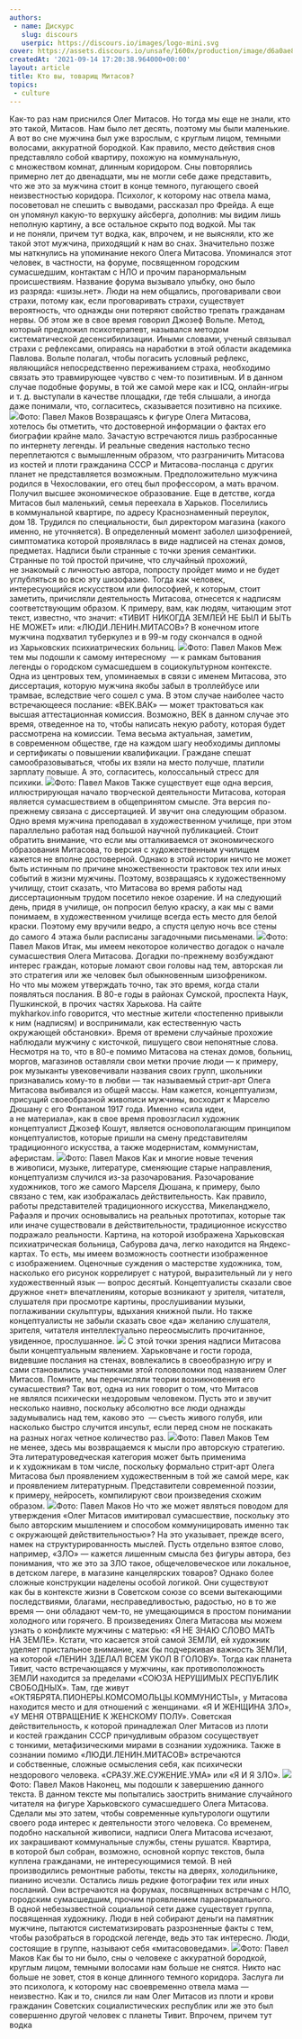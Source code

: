 ```yaml
---
authors:
 - name: Дискурс
   slug: discours
   userpic: https://discours.io/images/logo-mini.svg
cover: https://assets.discours.io/unsafe/1600x/production/image/d6a0ae80-157e-11ec-8745-09e32029a034.jpg
createdAt: '2021-09-14 17:20:38.964000+00:00'
layout: article
title: Кто вы, товарищ Митасов?
topics:
 - culture
---
```


Как-то раз нам приснился Олег Митасов. Но тогда мы еще не знали, кто это такой,
Митасов. Нам было лет десять, поэтому мы были маленькие. А вот во сне мужчина
был уже взрослым, с круглым лицом, темными волосами, аккуратной бородкой. Как
правило, место действия снов представляло собой квартиру, похожую
на коммунальную, с множеством комнат, длинным коридором. Сны повторялись
примерно лет до двенадцати, мы не могли себе даже представить, что же это
за мужчина стоит в конце темного, пугающего своей неизвестностью коридора.
Психолог, к которому нас отвела мама, посоветовал не спешить с выводами,
рассказал про Фрейда. А еще он упомянул какую-то верхушку айсберга, дополнив:
мы видим лишь неполную картину, а все остальное скрыто под водкой. Мы так
и не поняли, причем тут водка, как, впрочем, и не выясняли, кто же такой этот
мужчина, приходящий к нам во снах. Значительно позже мы наткнулись на упоминание
некого Олега Митасова. Упоминался этот человек, в частности, на форуме,
посвященном городским сумасшедшим, контактам с НЛО и прочим паранормальным
происшествиям. Название форума вызывало улыбку, оно было из разряда: «шизы.нет».
Люди на нем общались, проговаривали свои страхи, потому как, если проговаривать
страхи, существует вероятность, что однажды они потеряют свойство трепать
гражданам нервы. Об этом же в свое время говорил Джозеф Вольпе. Метод, который
предложил психотерапевт, назывался методом систематической десенсибилизации.
Иными словами, ученый связывал страхи с рефлексами, опираясь на наработки в этой
области академика Павлова. Вольпе полагал, чтобы погасить условный рефлекс,
являющийся непосредственно переживанием страха, необходимо связать это
травмирующее чувство с чем-то позитивным. И в данном случае подобные форумы,
в той же самой мере как и ICQ, онлайн-игры и т. д. выступали в качестве
площадки, где тебя слышали, а иногда даже понимали, что, согласитесь,
сказывается позитивно на психике.
![](https://assets.discours.io/unsafe/1600x/production/image/358c6d50-2699-11ec-9d66-394c7d64d5ed.jpg)Фото:
Павел Маков Возвращаясь к фигуре Олега Митасова, хотелось бы отметить, что
достоверной информации о фактах его биографии крайне мало. Зачастую встречаются
лишь разбросанные по интернету легенды. И реальные сведения настолько тесно
переплетаются с вымышленным образом, что разграничить Митасова из костей и плоти
гражданина СССР и Митасова-посланца с других планет не представляется возможным.
Предположительно мужчина родился в Чехословакии, его отец был профессором,
а мать врачом. Получил высшее экономическое образование. Еще в детстве, когда
Митасов был маленький, семья переехала в Харьков. Поселились в коммунальной
квартире, по адресу Краснознаменный переулок, дом 18. Трудился по специальности,
был директором магазина (какого именно, не уточняется). В определенный момент
заболел шизофренией, симптоматика которой проявлялась в виде надписей на стенах
домов, предметах. Надписи были странные с точки зрения семантики. Странные
по той простой причине, что случайный прохожий, не знакомый с личностью автора,
попросту пройдет мимо и не будет углубляться во всю эту шизофазию. Тогда как
человек, интересующийся искусством или философией, к которым, стоит заметить,
причисляли деятельность Митасова, отнесется к надписям соответствующим образом.
К примеру, вам, как людям, читающим этот текст, известно, что значит: «ТИВИТ
НИКОГДА ЗЕМЛЕЙ НЕ БЫЛ И БЫТЬ НЕ МОЖЕТ» или: «ЛЮДИ.ЛЕНИН.МИТАСОВ»? В конечном
итоге мужчина подхватил туберкулез и в 99-м году скончался в одной
из Харьковских психиатрических больниц.
![](https://assets.discours.io/unsafe/1600x/production/image/fa56cdc0-2698-11ec-9d66-394c7d64d5ed.jpg)Фото:
Павел Маков Меж тем мы подошли к самому интересному  — к рамкам бытования
легенды о городском сумасшедшем в социокультурном контексте. Одна из центровых
тем, упоминаемых в связи с именем Митасова, это диссертация, которую мужчина
якобы забыл в троллейбусе или трамвае, вследствие чего сошел с ума. В этом
случае наиболее часто встречающееся послание: «ВЕК.ВАК» — может трактоваться как
высшая аттестационная комиссия. Возможно, ВЕК в данном случае это время,
отведенное на то, чтобы написать некую работу, которая будет рассмотрена
на комиссии. Тема весьма актуальная, заметим, в современном обществе, где
на каждом шагу необходимы дипломы и сертификаты о повышении квалификации.
Граждане спешат самообразовываться, чтобы их взяли на место получше, платили
зарплату повыше. А это, согласитесь, колоссальный стресс для психики.
![](https://assets.discours.io/unsafe/1600x/production/image/f38ed710-157e-11ec-8745-09e32029a034.jpg)Фото:
Павел Маков Также существует еще одна версия, иллюстрирующая начало творческой
деятельности Митасова, которая является сумасшествием в общепринятом смысле. Эта
версия по-прежнему связана с диссертацией. И звучит она следующим образом. Одно
время мужчина преподавал в художественном училище, при этом параллельно работая
над большой научной публикацией. Стоит обратить внимание, что если
мы отталкиваемся от экономического образования Митасова, то версия
с художественным училищем кажется не вполне достоверной. Однако в этой истории
ничто не может быть истинным по причине множественности трактовок тех или иных
событий в жизни мужчины. Поэтому, возвращаясь к художественному училищу, стоит
сказать, что Митасова во время работы над диссертационным трудом посетило некое
озарение. И на следующий день, придя в училище, он попросил белую краску, а как
мы с вами понимаем, в художественном училище всегда есть место для белой краски.
Поэтому ему вручили ведро, а спустя целую ночь все стены до самого 4 этажа были
расписаны загадочными письменами.
![](https://assets.discours.io/unsafe/1600x/production/image/04f57650-2699-11ec-9d66-394c7d64d5ed.jpg)Фото:
Павел Маков Итак, мы имеем некоторое количество догадок о начале сумасшествия
Олега Митасова. Догадки по-прежнему возбуждают интерес граждан, которые ломают
свои головы над тем, авторская ли это стратегия или же человек был обыкновенным
шизофреником. Но что мы можем утверждать точно, так это время, когда стали
появляться послания. В 80-е годы в районах Сумской, проспекта Наук, Пушкинской,
в прочих частях Харькова. На сайте mykharkov.info говорится, что местные жители
«постепенно привыкли к ним (надписям) и воспринимали, как естественную часть
окружающей обстановки». Время от времени случайные прохожие наблюдали мужчину
с кисточкой, пишущего свои непонятные слова. Несмотря на то, что в 80-е помимо
Митасова на стенах домов, больниц, моргов, магазинов оставляли свои метки прочие
люди — к примеру, рок музыканты увековечивали названия своих групп, школьники
признавались кому-то в любви — так называемый стрит-арт Олега Митасова выбивался
из общей массы. Нам кажется, концептуализм, присущий своеобразной живописи
мужчины, восходит к Марселю Дюшану с его Фонтаном 1917 года. Именно «сила идеи,
а не материала», как в свое время провозгласил художник концептуалист Джозеф
Кошут, является основополагающим принципом концептуалистов, которые пришли
на смену представителям традиционного искусства, а также модернистам,
коммунистам, аферистам.
![](https://assets.discours.io/unsafe/1600x/production/image/216ff580-2699-11ec-9d66-394c7d64d5ed.jpg)Фото:
Павел Маков ﻿Как и многие новые течения в живописи, музыке, литературе,
сменяющие старые направления, концептуализм случился из-за разочарования.
Разочарование художников, того же самого Марселя Дюшана, к примеру, было связано
с тем, как изображалась действительность. Как правило, работы представителей
традиционного искусства, Микеланджело, Рафаэля и прочих основывались на реальных
прототипах, которые так или иначе существовали в действительности, традиционное
искусство подражало реальности. Картина, на которой изображена Харьковская
психиатрическая больница, Сабурова дача, легко находится на Яндекс-картах. То
есть, мы имеем возможность соотнести изображенное с изображением. Оценочные
суждения о мастерстве художника, том, насколько его рисунок коррелирует
с натурой, выразительный ли у него художественный язык — вопрос десятый.
Концептуалисты сказали свое дружное «нет» впечатлениям, которые возникают
у зрителя, читателя, слушателя при просмотре картины, прослушивании музыки,
поглаживании скульптуры, вдыхания книжной пыли. Но также концептуалисты
не забыли сказать свое «да» желанию слушателя, зрителя, читателя интеллектуально
переосмыслить прочитанное, увиденное, прослушанное.
![](https://assets.discours.io/unsafe/1600x/production/image/31ae9e40-157f-11ec-8745-09e32029a034.png)
С этой точки зрения надписи Митасова были концептуальным явлением. Харьковчане
и гости города, видевшие послания на стенах, вовлекались в своеобразную игру и
сами становились участниками этой головоломки под названием Олег Митасов.
Помните, мы перечисляли теории возникновения его сумасшествия? Так вот, одна
из них говорит о том, что Митасов не являлся психически нездоровым человеком.
Пусть это и звучит несколько наивно, поскольку абсолютно все люди однажды
задумывались над тем, каково это  — съесть живого голубя, или насколько быстро
случится инсульт, если перед сном не поскакать на разных ногах четное количество
раз.
![](https://assets.discours.io/unsafe/1600x/production/image/90b70cd0-2699-11ec-9d66-394c7d64d5ed.jpg)Фото:
Павел Маков Тем не менее, здесь мы возвращаемся к мысли про авторскую стратегию.
Эта литературоведческая категория может быть применима и к художникам в том
числе, поскольку формально стрит-арт Олега Митасова был проявлением
художественным в той же самой мере, как и проявлением литературным.
Представители современной поэзии, к примеру, нейросеть, компилируют свои
произведения схожим образом.
![](https://assets.discours.io/unsafe/1600x/production/image/b6358cd0-2698-11ec-9d66-394c7d64d5ed.jpg)Фото:
Павел Маков Но что же может являться поводом для утверждения «Олег Митасов
имитировал сумасшествие, поскольку это было авторским мышлением и способом
коммуницировать именно так с окружающей действительностью»? На это указывает,
прежде всего, намек на структурированность мыслей. Пусть отдельно взятое слово,
например, «ЗЛО» — кажется лишенным смысла без фигуры автора, без понимания,
что же это за ЗЛО такое, общечеловеческое или локальное, в детском лагере,
в магазине канцелярских товаров? Однако более сложные конструкции наделены
особой логикой. Они существуют как бы в контексте жизни в Советском союзе
со всеми вытекающими последствиями, благами, несправедливостью, радостью,
но в то же время — они обладают чем-то, не умещающимся в простом понимании
холодного или горячего. В произведениях Олега Митасова мы можем узнать
о конфликте мужчины с матерью: «Я НЕ ЗНАЮ СЛОВО МАТЬ НА ЗЕМЛЕ». Кстати, что
касается этой самой ЗЕМЛИ, ей художник уделяет пристальное внимание, как бы
подчеркивая важность ЗЕМЛИ, на которой «ЛЕНИН ЗДЕЛАЛ ВСЕМ УКОЛ В ГОЛОВУ». Тогда
как планета Тивит, часто встречающаяся у мужчины, как противоположность ЗЕМЛИ
находится за пределами «СОЮЗА НЕРУШИМЫХ РЕСПУБЛИК СВОБОДНЫХ». Там, где живут
«ОКТЯБРЯТА.ПИОНЕРЫ.КОМСОМОЛЬЦЫ.КОММУНИСТЫ», у Митасова находится место и для
отношений с женщинами. «Я И ЖЕНЩИНА ЗЛО», «У МЕНЯ ОТВРАЩЕНИЕ К ЖЕНСКОМУ ПОЛУ».
Советская действительность, к которой принадлежал Олег Митасов из плоти и костей
гражданин СССР причудливым образом сосуществует с тонкими, метафизическими
мирами в сознании художника. Также в сознании помимо «ЛЮДИ.ЛЕНИН.МИТАСОВ»
встречаются и собственные, сложные осмысления себя, как психически нездорового
человека. «СРАЗУ.ЖЕ.СУЖЕНИЕ.УМА» или «Я И Я ЗЛО».
![](https://assets.discours.io/unsafe/1600x/production/image/ea5d3690-157f-11ec-8745-09e32029a034.jpg)Фото:
Павел Маков Наконец, мы подошли к завершению данного текста. В данном тексте
мы попытались заострить внимание случайного читателя на фигуре Харьковского
сумасшедшего Олега Митасова. Сделали мы это затем, чтобы современные
культурологи ощутили своего рода интерес к деятельности этого человека.
Со временем, подобно наскальной живописи, надписи Олега Митасова исчезают,
их закрашивают коммунальные службы, стены рушатся. Квартира, в которой был
собран, возможно, основной корпус текстов, была куплена гражданами,
не интересующимися темой. В ней производились ремонтные работы, тексты
на дверях, холодильнике, пианино исчезли. Остались лишь редкие фотографии тех
или иных посланий. Они встречаются на форумах, посвященных встречам с НЛО,
городским сумасшедшим, прочим проявлением паранормального. В одной
небезызвестной социальной сети даже существует группа, посвященная художнику.
Люди в ней собирают деньги на памятник мужчине, пытаются систематизировать
разрозненные факты с тем, чтобы разобраться в городской легенде, ведь это так
интересно. Люди, состоящие в группе, называют себя «митасововедами».
![](https://assets.discours.io/unsafe/1600x/production/image/0f73fea0-1580-11ec-8745-09e32029a034.jpg)Фото:
Павел Маков Как бы то ни было, сны о человеке с аккуратной бородкой, круглым
лицом, темными волосами нам больше не снятся. Никто нас больше не зовет, стоя
в конце длинного темного коридора. Заслуга ли это психолога, к которому нас
своевременно отвела мама — неизвестно. Как и то, снился ли нам Олег Митасов
из плоти и крови гражданин Советских социалистических республик или же это был
совершенно другой человек с планеты Тивит. Впрочем, причем тут водка
